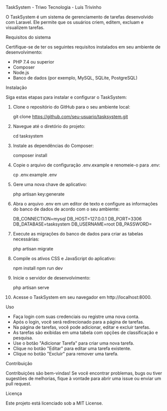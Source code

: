 TaskSystem - Triwo Tecnologia - Luís Trivinho

O TaskSystem é um sistema de gerenciamento de tarefas desenvolvido com Laravel. Ele permite que os usuários criem, editem, excluam e visualizem tarefas.

Requisitos do sistema

Certifique-se de ter os seguintes requisitos instalados em seu ambiente de desenvolvimento:

- PHP 7.4 ou superior
- Composer
- Node.js
- Banco de dados (por exemplo, MySQL, SQLite, PostgreSQL)

Instalação

Siga estas etapas para instalar e configurar o TaskSystem:

1. Clone o repositório do GitHub para o seu ambiente local:

   git clone https://github.com/seu-usuario/tasksystem.git

2. Navegue até o diretório do projeto:

   cd tasksystem

3. Instale as dependências do Composer:

   composer install

4. Copie o arquivo de configuração .env.example e renomeie-o para .env:

   cp .env.example .env

5. Gere uma nova chave de aplicativo:

   php artisan key:generate

6. Abra o arquivo .env em um editor de texto e configure as informações do banco de dados de acordo com o seu ambiente:

   DB_CONNECTION=mysql
   DB_HOST=127.0.0.1
   DB_PORT=3306
   DB_DATABASE=tasksystem
   DB_USERNAME=root
   DB_PASSWORD=

7. Execute as migrações do banco de dados para criar as tabelas necessárias:

   php artisan migrate

8. Compile os ativos CSS e JavaScript do aplicativo:

   npm install
   npm run dev

9. Inicie o servidor de desenvolvimento:

   php artisan serve

10. Acesse o TaskSystem em seu navegador em http://localhost:8000.

Uso

- Faça login com suas credenciais ou registre uma nova conta.
- Após o login, você será redirecionado para a página de tarefas.
- Na página de tarefas, você pode adicionar, editar e excluir tarefas.
- As tarefas são exibidas em uma tabela com opções de classificação e pesquisa.
- Use o botão "Adicionar Tarefa" para criar uma nova tarefa.
- Clique no botão "Editar" para editar uma tarefa existente.
- Clique no botão "Excluir" para remover uma tarefa.

Contribuição

Contribuições são bem-vindas! Se você encontrar problemas, bugs ou tiver sugestões de melhorias, fique à vontade para abrir uma issue ou enviar um pull request.

Licença

Este projeto está licenciado sob a MIT License.
